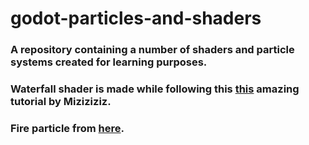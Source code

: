 # godot-particles-and-shaders
### A repository containing a number of shaders and particle systems created for learning purposes. 
### Waterfall shader is made while following this [this](https://www.youtube.com/watch?v=PLCGL3RW548) amazing tutorial by Miziziziz.
### Fire particle from [here](https://www.youtube.com/watch?v=awBfTnmgn7k).
